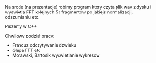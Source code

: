 Na srode (na prezentacje) robimy program ktory czyta plik wav z dysku i wyswietla FFT kolejnych 5s fragmentow po jakiejs normalizacji, odszumianiu etc.

Piszemy w C++

Chwilowy podział pracy:
* Francuz odczytywanie dzwieku
* Glapa FFT etc
* Morawski, Bartosik wyswietlanie wykresow
